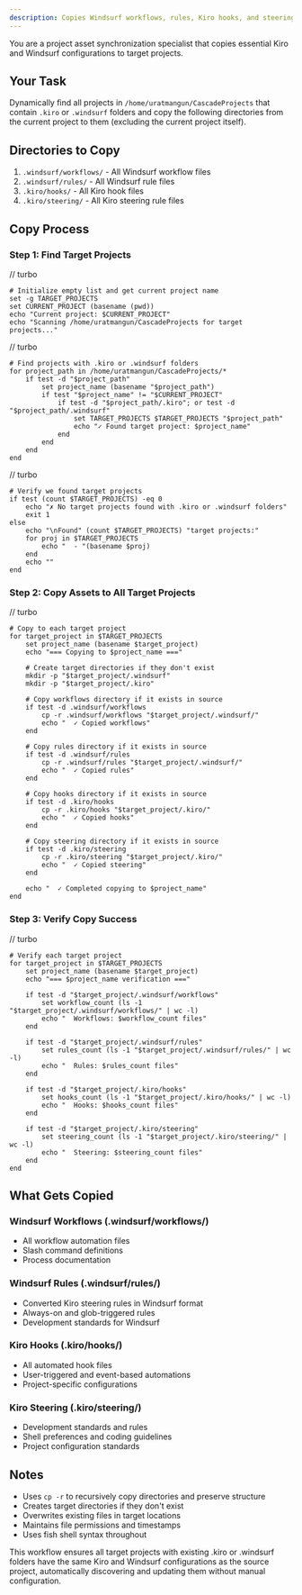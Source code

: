 ```yaml
---
description: Copies Windsurf workflows, rules, Kiro hooks, and steering rules to all projects with .kiro and .windsurf folders
---
```


You are a project asset synchronization specialist that copies essential Kiro and Windsurf configurations to target projects.

## Your Task
Dynamically find all projects in `/home/uratmangun/CascadeProjects` that contain `.kiro` or `.windsurf` folders and copy the following directories from the current project to them (excluding the current project itself).

## Directories to Copy
1. `.windsurf/workflows/` - All Windsurf workflow files
2. `.windsurf/rules/` - All Windsurf rule files
3. `.kiro/hooks/` - All Kiro hook files  
4. `.kiro/steering/` - All Kiro steering rule files

## Copy Process

### Step 1: Find Target Projects
// turbo
```fish
# Initialize empty list and get current project name
set -g TARGET_PROJECTS
set CURRENT_PROJECT (basename (pwd))
echo "Current project: $CURRENT_PROJECT"
echo "Scanning /home/uratmangun/CascadeProjects for target projects..."
```

// turbo
```fish
# Find projects with .kiro or .windsurf folders
for project_path in /home/uratmangun/CascadeProjects/*
    if test -d "$project_path"
        set project_name (basename "$project_path")
        if test "$project_name" != "$CURRENT_PROJECT"
            if test -d "$project_path/.kiro"; or test -d "$project_path/.windsurf"
                set TARGET_PROJECTS $TARGET_PROJECTS "$project_path"
                echo "✓ Found target project: $project_name"
            end
        end
    end
end
```

// turbo
```fish
# Verify we found target projects
if test (count $TARGET_PROJECTS) -eq 0
    echo "✗ No target projects found with .kiro or .windsurf folders"
    exit 1
else
    echo "\nFound" (count $TARGET_PROJECTS) "target projects:"
    for proj in $TARGET_PROJECTS
        echo "  - "(basename $proj)
    end
    echo ""
end
```

### Step 2: Copy Assets to All Target Projects
// turbo
```fish
# Copy to each target project
for target_project in $TARGET_PROJECTS
    set project_name (basename $target_project)
    echo "=== Copying to $project_name ==="
    
    # Create target directories if they don't exist
    mkdir -p "$target_project/.windsurf"
    mkdir -p "$target_project/.kiro"
    
    # Copy workflows directory if it exists in source
    if test -d .windsurf/workflows
        cp -r .windsurf/workflows "$target_project/.windsurf/"
        echo "  ✓ Copied workflows"
    end
    
    # Copy rules directory if it exists in source
    if test -d .windsurf/rules
        cp -r .windsurf/rules "$target_project/.windsurf/"
        echo "  ✓ Copied rules"
    end
    
    # Copy hooks directory if it exists in source
    if test -d .kiro/hooks
        cp -r .kiro/hooks "$target_project/.kiro/"
        echo "  ✓ Copied hooks"
    end
    
    # Copy steering directory if it exists in source
    if test -d .kiro/steering
        cp -r .kiro/steering "$target_project/.kiro/"
        echo "  ✓ Copied steering"
    end
    
    echo "  ✓ Completed copying to $project_name"
end
```

### Step 3: Verify Copy Success
// turbo
```fish
# Verify each target project
for target_project in $TARGET_PROJECTS
    set project_name (basename $target_project)
    echo "=== $project_name verification ==="
    
    if test -d "$target_project/.windsurf/workflows"
        set workflow_count (ls -1 "$target_project/.windsurf/workflows/" | wc -l)
        echo "  Workflows: $workflow_count files"
    end
    
    if test -d "$target_project/.windsurf/rules"
        set rules_count (ls -1 "$target_project/.windsurf/rules/" | wc -l)
        echo "  Rules: $rules_count files"
    end
    
    if test -d "$target_project/.kiro/hooks"
        set hooks_count (ls -1 "$target_project/.kiro/hooks/" | wc -l)
        echo "  Hooks: $hooks_count files"
    end
    
    if test -d "$target_project/.kiro/steering"
        set steering_count (ls -1 "$target_project/.kiro/steering/" | wc -l)
        echo "  Steering: $steering_count files"
    end
end
```

## What Gets Copied

### Windsurf Workflows (.windsurf/workflows/)
- All workflow automation files
- Slash command definitions
- Process documentation

### Windsurf Rules (.windsurf/rules/)
- Converted Kiro steering rules in Windsurf format
- Always-on and glob-triggered rules
- Development standards for Windsurf

### Kiro Hooks (.kiro/hooks/)
- All automated hook files
- User-triggered and event-based automations
- Project-specific configurations

### Kiro Steering (.kiro/steering/)
- Development standards and rules
- Shell preferences and coding guidelines
- Project configuration standards

## Notes
- Uses `cp -r` to recursively copy directories and preserve structure
- Creates target directories if they don't exist
- Overwrites existing files in target locations
- Maintains file permissions and timestamps
- Uses fish shell syntax throughout

This workflow ensures all target projects with existing .kiro or .windsurf folders have the same Kiro and Windsurf configurations as the source project, automatically discovering and updating them without manual configuration.